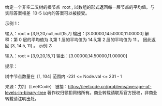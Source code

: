 给定一个非空二叉树的根节点  root , 以数组的形式返回每一层节点的平均值。与实际答案相差  10-5 以内的答案可以被接受。



示例 1：

输入：root = [3,9,20,null,null,15,7]
输出：[3.00000,14.50000,11.00000]
解释：第 0 层的平均值为 3,第 1 层的平均值为 14.5,第 2 层的平均值为 11 。
因此返回 [3, 14.5, 11] 。
示例 2:

输入：root = [3,9,20,15,7]
输出：[3.00000,14.50000,11.00000]



提示：

树中节点数量在  [1, 104] 范围内
-231 <= Node.val <= 231 - 1

来源：力扣（LeetCode）
链接：https://leetcode.cn/problems/average-of-levels-in-binary-tree
著作权归领扣网络所有。商业转载请联系官方授权，非商业转载请注明出处。
